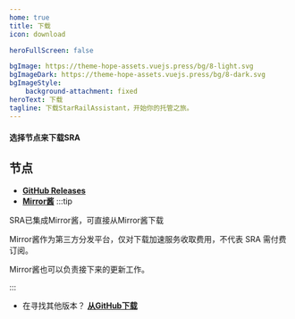 ```yaml
---
home: true
title: 下载
icon: download

heroFullScreen: false

bgImage: https://theme-hope-assets.vuejs.press/bg/8-light.svg
bgImageDark: https://theme-hope-assets.vuejs.press/bg/8-dark.svg
bgImageStyle:
    background-attachment: fixed
heroText: 下载
tagline: 下载StarRailAssistant，开始你的托管之旅。
---
```

#### 选择节点来下载SRA

## 节点

- [**GitHub Releases**](https://github.com/Shasnow/StarRailAssistant/releases/latest)
- [**Mirror酱**](https://mirrorchyan.com/zh/projects?rid=StarRailAssistant&source=webside)
:::tip

SRA已集成Mirror酱，可直接从Mirror酱下载

Mirror酱作为第三方分发平台，仅对下载加速服务收取费用，不代表 SRA 需付费订阅。

Mirror酱也可以负责接下来的更新工作。

:::
- 在寻找其他版本？ [**从GitHub下载**](https://github.com/Shasnow/SRAUpdater/releases/latest)